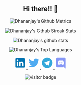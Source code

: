 <h2 align="center">Hi there!! 👋</h2>

<p align="center">
  
<img width="500" src="https://metrics.lecoq.io/dtan13?id=dtan13" alt="Dhananjay's Github Metrics">
  
</p >

<p align="center">
  
<img width="500" src="https://github-readme-streak-stats.herokuapp.com/?user=dtan13&theme=tokyonight_duo" alt="Dhananjay's Github Streak Stats">
  
</p >

<p align="center">
    <img width="500"
        src="https://github-readme-stats.dtan13.vercel.app/api?username=dtan13&show_icons=true&include_all_commits=true&count_private=true&theme=tokyonight"
        alt="Dhananjay's github stats"
    />
</p>

<p align="center">
    <img width="500"
        src="https://github-readme-stats.dtan13.vercel.app/api/top-langs/?username=dtan13&langs_count=10&layout=compact&theme=tokyonight" 
        alt="Dhananjay's Top Languages"
    />
</p>

<p align="center">
    <a href="https://www.linkedin.com/in/dtan13/">
        <img src='img/linkedin.svg' alt='linkedin' height='40'>
    </a>
    <a href="https://twitter.com/_dtan13_">
        <img src='img/twitter.svg' alt='twitter' height='40'>
    </a>
    <a href="https://telegram.me/dtan13">
        <img src='img/telegram.svg' alt='telegram' height='40'>
    </a>
    <a href="https://discordapp.com/users/726159756921667716">
        <img src='img/discord.svg' alt='discord' height='40'>
    </a>
</p>

<p align="center">
    <img 
    src="https://visitor-badge.glitch.me/badge?page_id=dtan13.dtan13" alt="visitor badge" />
</p>
